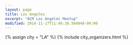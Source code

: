 ```yaml
---
layout: page
title: Los Angeles
excerpt: "ACM Los Angeles Meetup"
modified: 2014-11-17T11:46:38.564948-04:00
---
```

{% assign city = "LA" %}
{% include city_organizers.html %}
